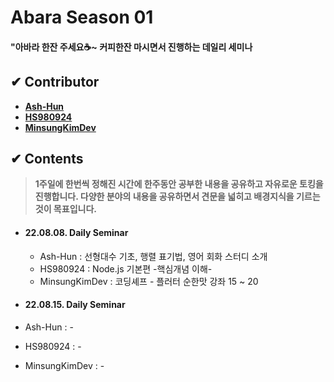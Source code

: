 # Abara Season 01
####  "아바라 한잔 주세요☕~ 커피한잔 마시면서 진행하는 데일리 세미나

## ✔ Contributor
- [**Ash-Hun**](https://github.com/ash-hun)
- [**HS980924**](https://github.com/HS980924)
- [**MinsungKimDev**](https://github.com/MinsungKimDev)

## ✔ Contents
> **1주일에 한번씩 정해진 시간에 한주동안 공부한 내용을 공유하고 자유로운 토킹을 진행합니다. 다양한 분야의 내용을 공유하면서 견문을 넓히고 배경지식을 기르는것이 목표입니다.**

<!---
----------------------------------------------------------------------------
[ How to write mdfile? Through below form :) ]

- #### YY.mm.dd. Daily Seminar
  - Contributor 01 : Short explain, link   
  - Contributor 02 : Short explain, link  
  - Contributor 03 : Short explain, link    
  - etc..
  
----------------------------------------------------------------------------
--->

- #### **22.08.08. Daily Seminar**
  - Ash-Hun : 선형대수 기초, 행렬 표기법, 영어 회화 스터디 소개
  - HS980924 : Node.js 기본편 -핵심개념 이해-
  - MinsungKimDev : 코딩셰프 - 플러터 순한맛 강좌 15 ~ 20 
 
 - #### **22.08.15. Daily Seminar**
  - Ash-Hun : -  
  - HS980924 : -  
  - MinsungKimDev : -   
